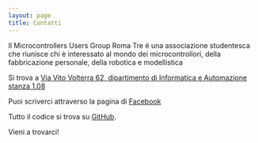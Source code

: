 ```yaml
---
layout: page
title: Contatti
---
```


Il Microcontrollers Users Group Roma Tre è una associazione studentesca che riunisce chi è interessato al mondo dei microcontrollori, della fabbricazione personale, della robotica e modellistica

Si trova a [Via Vito Volterra 62, dipartimento di Informatica e Automazione stanza 1.08](https://www.google.it/maps/place/MUG+Roma+Tre/@41.8553887,12.4692418,18z/data=!4m2!3m1!1s0x0000000000000000:0x6e782b1fbb5842a2)

Puoi scriverci attraverso la pagina di [Facebook](http://facebook.com/mugroma3)

Tutto il codice si trova su [GitHub](https://github.com/mugroma3).

Vieni a trovarci!
